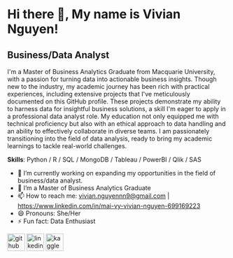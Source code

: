 # Hi there 👋, My name is Vivian Nguyen!
## Business/Data Analyst

I'm a Master of Business Analytics Graduate from Macquarie University, with a passion for turning data into actionable business insights. Though new to the industry, my academic journey has been rich with practical experiences, including extensive projects that I've meticulously documented on this GitHub profile. These projects demonstrate my ability to harness data for insightful business solutions, a skill I'm eager to apply in a professional data analyst role. My education not only equipped me with technical proficiency but also with an ethical approach to data handling and an ability to effectively collaborate in diverse teams. I am passionately transitioning into the field of data analysis, ready to bring my academic learnings to tackle real-world challenges. 

**Skills**: Python / R / SQL / MongoDB / Tableau / PowerBI / Qlik / SAS

- 🔭 I’m currently working on expanding my opportunities in the field of business/data analyst. 
- 🌱 I’m a Master of Business Analytics Graduate 
- 📫 How to reach me: vivian.nguyennn9@gmail.com |  https://www.linkedin.com/in/mai-vy-vivian-nguyen-699169223  
- 😄 Pronouns: She/Her 
- ⚡ Fun fact: Data Enthusiast 


[<img src='https://cdn.jsdelivr.net/npm/simple-icons@3.0.1/icons/github.svg' alt='github' height='40'>](https://github.com/VivianNg9)  [<img src='https://cdn.jsdelivr.net/npm/simple-icons@3.0.1/icons/linkedin.svg' alt='linkedin' height='40'>](https://www.linkedin.com/in/https://www.linkedin.com/in/mai-vy-vivian-nguyen-699169223//)  [<img src='https://cdn.jsdelivr.net/npm/simple-icons@3.0.1/icons/kaggle.svg' alt='kaggle' height='40'>](https://www.kaggle.com/maivynguyen)  




